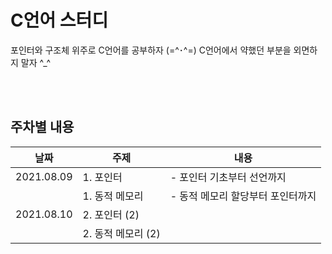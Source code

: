# C언어 스터디
포인터와 구조체 위주로 C언어를 공부하자 (=^･^=)
C언어에서 약했던 부분을 외면하지 말자 ^_^

</br><br>
## 주차별 내용
|날짜|주제|내용|
|------|---|---|
|2021.08.09 |1. 포인터 |- 포인터 기초부터 선언까지|
|           |1. 동적 메모리|- 동적 메모리 할당부터 포인터까지|
|2021.08.10|2. 포인터 (2)||
|          |2. 동적 메모리 (2)||
